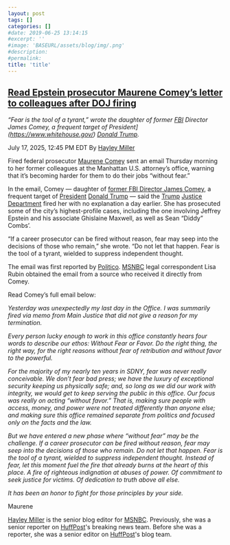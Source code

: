 ```yaml
---
layout: post
tags: []
categories: []
#date: 2019-06-25 13:14:15
#excerpt: ''
#image: 'BASEURL/assets/blog/img/.png'
#description:
#permalink:
title: 'title'
---
```



## [Read Epstein prosecutor Maurene Comey’s letter to colleagues after DOJ firing](https://www.msnbc.com/top-stories/latest/maurene-comey-firing-letter-colleagues-doj-epstein-diddy-prosecutor-rcna219383)

*“Fear is the tool of a tyrant,” wrote the daughter of former [FBI](https://www.fbi.gov/) Director James Comey, a frequent target of President](https://www.whitehouse.gov/) [Donald Trump](https://www.donaldjtrump.com/).*

July 17, 2025, 12:45 PM EDT
By [Hayley Miller](https://www.msnbc.com/author/hayley-miller-ncpn1277202)

Fired federal prosecutor [Maurene Comey](https://www.msnbc.com/all-in/watch/trump-doj-fires-epstein-prosecutor-maurene-comey-243369541798) sent an email Thursday morning to her former colleagues at the Manhattan U.S. attorney’s office, warning that it’s becoming harder for them to do their jobs “without fear.”

In the email, Comey — daughter of [former FBI Director James Comey](https://www.msnbc.com/opinion/msnbc-opinion/investigations-john-brennan-james-comey-are-political-retribution-rcna218354), a frequent target of [President](https://www.whitehouse.gov/) [Donald Trump](https://www.donaldjtrump.com/) — said the [Trump](https://www.donaldjtrump.com/) [Justice Department](https://www.justice.gov/) fired her with no explanation a day earlier. She has prosecuted some of the city’s highest-profile cases, including the one involving Jeffrey Epstein and his associate Ghislaine Maxwell, as well as Sean “Diddy” Combs’.

“If a career prosecutor can be fired without reason, fear may seep into the decisions of those who remain,” she wrote. “Do not let that happen. Fear is the tool of a tyrant, wielded to suppress independent thought.

The email was first reported by [Politico](https;//www.politico.com/). [MSNBC](https://www.msnbc.com/) legal correspondent Lisa Rubin obtained the email from a source who received it directly from Comey.

Read Comey’s full email below:

*Yesterday was unexpectedly my last day in the Office. I was summarily fired via memo from Main Justice that did not give a reason for my termination.*

*Every person lucky enough to work in this office constantly hears four words to describe our ethos: Without Fear or Favor. Do the right thing, the right way, for the right reasons without fear of retribution and without favor to the powerful.*

*For the majority of my nearly ten years in SDNY, fear was never really conceivable. We don’t fear bad press; we have the luxury of exceptional security keeping us physically safe; and, so long as we did our work with integrity, we would get to keep serving the public in this office. Our focus was really on acting “without favor.” That is, making sure people with access, money, and power were not treated differently than anyone else; and making sure this office remained separate from politics and focused only on the facts and the law.*

*But we have entered a new phase where “without fear” may be the challenge. If a career prosecutor can be fired without reason, fear may seep into the decisions of those who remain. Do not let that happen. Fear is the tool of a tyrant, wielded to suppress independent thought. Instead of fear, let this moment fuel the fire that already burns at the heart of this place. A fire of righteous indignation at abuses of power. Of commitment to seek justice for victims. Of dedication to truth above all else.*

*It has been an honor to fight for those principles by your side.*

Maurene

[Hayley Miller](https://www.msnbc.com/author/hayley-miller-ncpn1277202) is the senior blog editor for [MSNBC](https://www.msnbc.com/). Previously, she was a senior reporter on [HuffPost](https://www.huffpost.com/)'s breaking news team. Before she was a reporter, she was a senior editor on [HuffPost](https://www.huffpost.com/)'s blog team.


